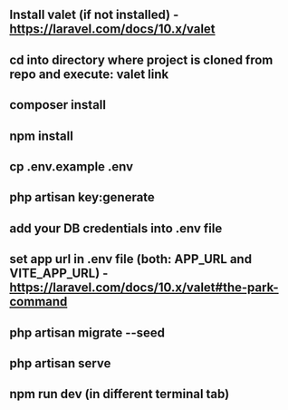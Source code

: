 ## Install valet (if not installed) - https://laravel.com/docs/10.x/valet
## cd into directory where project is cloned from repo and execute: valet link
## composer install
## npm install
## cp .env.example .env
## php artisan key:generate
## add your DB credentials into .env file
## set app url in .env file (both: APP_URL and VITE_APP_URL) - https://laravel.com/docs/10.x/valet#the-park-command
## php artisan migrate --seed
## php artisan serve
## npm run dev (in different terminal tab)
